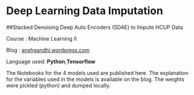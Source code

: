 # Deep Learning Data Imputation

##Stacked Denoising Deep Auto Encoders (SDAE) to Impute HCUP Data

Course : Machine Learning II

Blog : [anshgandhi.wordpress.com](https://anshgandhi.wordpress.com/deep-learning-data-imputation/)

Language used: <strong>Python</strong>,<strong>Tensorflow</strong>


The Notebooks for the 4 models used are published here. The explanation for the variables used in the models is available on the blog.
The weights were pickled (python) and dumped locally.